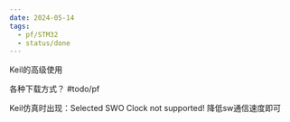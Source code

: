 ```yaml
---
date: 2024-05-14
tags:
  - pf/STM32
  - status/done
---
```


Keil的高级使用

各种下载方式？ #todo/pf

Keil仿真时出现：Selected SWO Clock not supported!
降低sw通信速度即可